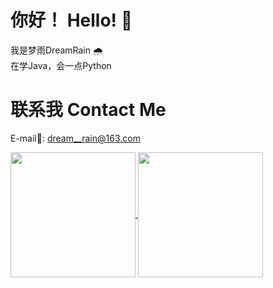 # 你好！ Hello! 👋  
我是梦雨DreamRain 🌧️  
在学Java，会一点Python  

# 联系我 Contact Me  
E-mail📧: <dream__rain@163.com>  

<a href="https://github.com/anuraghazra/github-readme-stats">
  <img height=200 align="center" src="https://github-readme-stats.dreamrain.top/api?username=Dream-Rainy&show_icons=true&theme=moltack&rank_icon=github&locale=cn" />
</a>
<a href="https://github.com/anuraghazra/convoychat">
  <img height=200 align="center" src="https://github-readme-stats.dreamrain.top/api/top-langs/?username=Dream-Rainy&theme=moltack&layout=compact&langs_count=8&card_width=320&locale=cn" />
</a>

<!--
**Dream-Rainy/Dream-Rainy** is a ✨ _special_ ✨ repository because its `README.md` (this file) appears on your GitHub profile.

Here are some ideas to get you started:

- 🔭 I’m currently working on ...
- 🌱 I’m currently learning ...
- 👯 I’m looking to collaborate on ...
- 🤔 I’m looking for help with ...
- 💬 Ask me about ...
- 📫 How to reach me: ...
- 😄 Pronouns: ...
- ⚡ Fun fact: ...
-->
